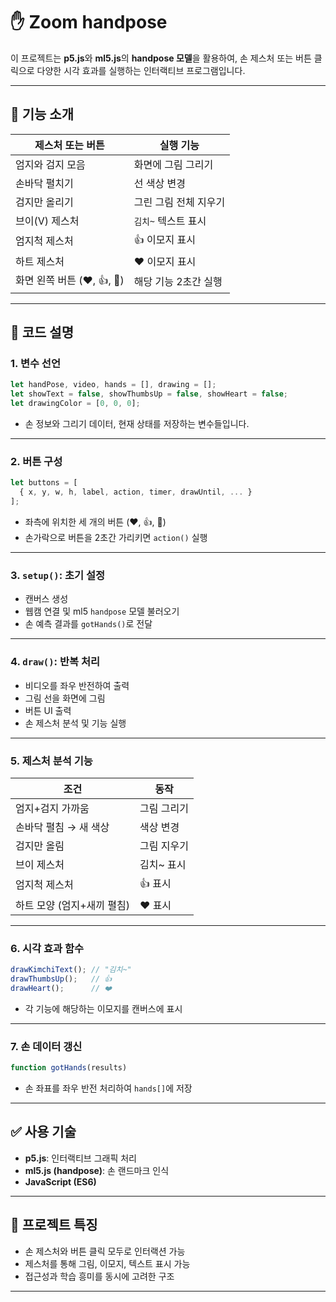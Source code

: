 
# ✋ Zoom handpose

이 프로젝트는 **p5.js**와 **ml5.js**의 **handpose 모델**을 활용하여, 손 제스처 또는 버튼 클릭으로 다양한 시각 효과를 실행하는 인터랙티브 프로그램입니다.

---

## 📸 기능 소개

| 제스처 또는 버튼 | 실행 기능         |
|------------------|------------------|
| 엄지와 검지 모음     | 화면에 그림 그리기     |
| 손바닥 펼치기        | 선 색상 변경           |
| 검지만 올리기        | 그린 그림 전체 지우기  |
| 브이(V) 제스처      | `김치~` 텍스트 표시   |
| 엄지척 제스처        | 👍 이모지 표시        |
| 하트 제스처         | ❤️ 이모지 표시       |
| 화면 왼쪽 버튼 (❤️, 👍, 📸) | 해당 기능 2초간 실행 |

---

## 🧠 코드 설명

### 1. 변수 선언

```js
let handPose, video, hands = [], drawing = [];
let showText = false, showThumbsUp = false, showHeart = false;
let drawingColor = [0, 0, 0];
```

- 손 정보와 그리기 데이터, 현재 상태를 저장하는 변수들입니다.

---

### 2. 버튼 구성

```js
let buttons = [
  { x, y, w, h, label, action, timer, drawUntil, ... }
];
```

- 좌측에 위치한 세 개의 버튼 (❤️, 👍, 📸)
- 손가락으로 버튼을 2초간 가리키면 `action()` 실행

---

### 3. `setup()`: 초기 설정

- 캔버스 생성
- 웹캠 연결 및 ml5 `handpose` 모델 불러오기
- 손 예측 결과를 `gotHands()`로 전달

---

### 4. `draw()`: 반복 처리

- 비디오를 좌우 반전하여 출력
- 그림 선을 화면에 그림
- 버튼 UI 출력
- 손 제스처 분석 및 기능 실행

---

### 5. 제스처 분석 기능

| 조건 | 동작 |
|------|------|
| 엄지+검지 가까움 | 그림 그리기 |
| 손바닥 펼침 → 새 색상 | 색상 변경 |
| 검지만 올림 | 그림 지우기 |
| 브이 제스처 | 김치~ 표시 |
| 엄지척 제스처 | 👍 표시 |
| 하트 모양 (엄지+새끼 펼침) | ❤️ 표시 |

---

### 6. 시각 효과 함수

```js
drawKimchiText(); // "김치~"
drawThumbsUp();   // 👍
drawHeart();      // ❤️
```

- 각 기능에 해당하는 이모지를 캔버스에 표시

---

### 7. 손 데이터 갱신

```js
function gotHands(results)
```

- 손 좌표를 좌우 반전 처리하여 `hands[]`에 저장

---

## ✅ 사용 기술

- **p5.js**: 인터랙티브 그래픽 처리
- **ml5.js (handpose)**: 손 랜드마크 인식
- **JavaScript (ES6)**

---

## 🎯 프로젝트 특징

- 손 제스처와 버튼 클릭 모두로 인터랙션 가능
- 제스처를 통해 그림, 이모지, 텍스트 표시 가능
- 접근성과 학습 흥미를 동시에 고려한 구조

---

